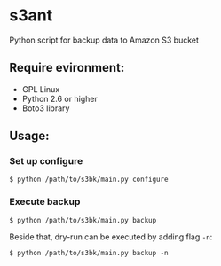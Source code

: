 # s3ant
Python script for backup data to Amazon S3 bucket

## Require evironment:
* GPL Linux
* Python 2.6 or higher
* Boto3 library

## Usage:

### Set up configure

~~~
$ python /path/to/s3bk/main.py configure
~~~

### Execute backup

~~~
$ python /path/to/s3bk/main.py backup
~~~

Beside that, dry-run can be executed by adding flag `-n`:

~~~
$ python /path/to/s3bk/main.py backup -n
~~~